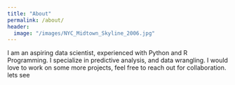 ```yaml
---
title: "About"
permalink: /about/
header:
  image: "/images/NYC_Midtown_Skyline_2006.jpg"
---
```


I am an aspiring data scientist, experienced with Python and R Programming. I specialize in predictive analysis, and data wrangling. I would love to work on some more projects, feel free to reach out for collaboration. lets see
